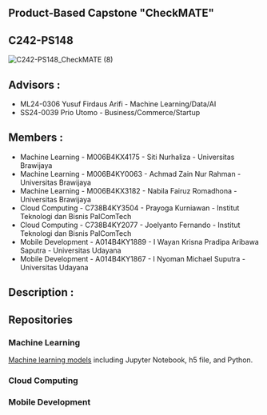 ## Product-Based Capstone "CheckMATE" 
## C242-PS148
![C242-PS148_CheckMATE (8)](https://github.com/user-attachments/assets/4c683e84-4039-4b0f-b061-3b5d023cc39b)

## Advisors :
- ML24-0306 Yusuf Firdaus Arifi - Machine Learning/Data/AI
- SS24-0039 Prio Utomo - Business/Commerce/Startup

## Members :

- Machine Learning - M006B4KX4175 - Siti Nurhaliza - Universitas Brawijaya
- Machine Learning - M006B4KY0063 - Achmad Zain Nur Rahman - Universitas Brawijaya
- Machine Learning - M006B4KX3182 - Nabila Fairuz Romadhona - Universitas Brawijaya
- Cloud Computing - C738B4KY3504 - Prayoga Kurniawan - Institut Teknologi dan Bisnis PalComTech
- Cloud Computing - C738B4KY2077 - Joelyanto Fernando - Institut Teknologi dan Bisnis PalComTech
- Mobile Development - A014B4KY1889 - I Wayan Krisna Pradipa Aribawa Saputra - Universitas Udayana
- Mobile Development - A014B4KY1867 - I Nyoman Michael Suputra - Universitas Udayana

## Description :

## Repositories

### Machine Learning
[Machine learning models](https://github.com/C242-PS148/MachineLearning) including Jupyter Notebook, h5 file, and Python.
### Cloud Computing

### Mobile Development
